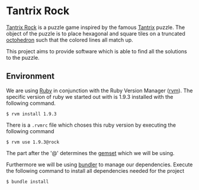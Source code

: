 Tantrix Rock
============

[Tantrix Rock][1] is a puzzle game inspired by the famous [Tantrix][2]
puzzle. The object of the puzzle is to place hexagonal and square
tiles on a truncated [octohedron][3] such that the colored lines all
match up.

This project aims to provide software which is able to find all the
solutions to the puzzle.

Environment
-----------

We are using [Ruby][4] in conjunction with the Ruby Version Manager
([rvm][5]). The specific version of ruby we started out with is 1.9.3
installed with the following command.

    $ rvm install 1.9.3

There is a `.rvmrc` file which choses this ruby version by executing
the following command

    $ rvm use 1.9.3@rock

The part after the '@' determines the [gemset][6] which we will be using.

Furthermore we will be using [bundler][7] to manage our
dependencies. Execute the following command to install all
dependencies needed for the project

    $ bundle install

[1]: http://www.jaapsch.net/puzzles/tantrix.htm#rock "Tantrix Rock on Jaap's Puzzle page" 
[2]: http://en.wikipedia.org/wiki/Tantrix "Wikipedia on Tantrix"
[3]: http://en.wikipedia.org/wiki/Truncated_octahedron "Wikipedia on Truncated Octohedron"
[4]: http://www.ruby-lang.org/en/ "Homepage for the Ruby programming language"
[5]: https://rvm.io/ "Homepage for the Ruby Version Manager"
[6]: https://rvm.io/gemsets/ "rvm documentation about gemsets"
[7]: http://gembundler.com/ "Bundler homepage"

